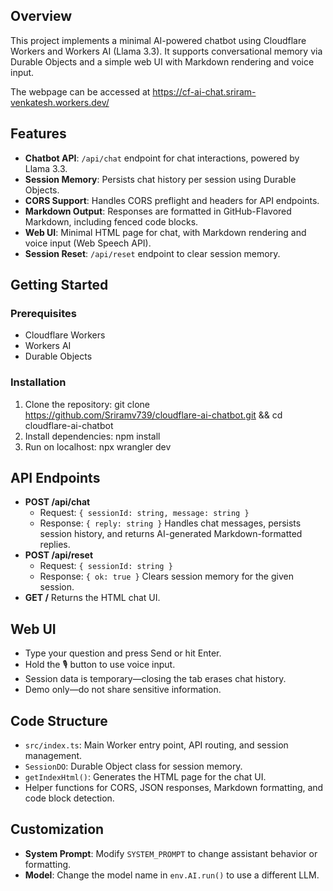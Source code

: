 ## Overview

This project implements a minimal AI-powered chatbot using Cloudflare Workers and Workers AI (Llama 3.3). It supports conversational memory via Durable Objects and a simple web UI with Markdown rendering and voice input.

The webpage can be accessed at https://cf-ai-chat.sriram-venkatesh.workers.dev/

## Features

* **Chatbot API**: `/api/chat` endpoint for chat interactions, powered by Llama 3.3.
* **Session Memory**: Persists chat history per session using Durable Objects.
* **CORS Support**: Handles CORS preflight and headers for API endpoints.
* **Markdown Output**: Responses are formatted in GitHub-Flavored Markdown, including fenced code blocks.
* **Web UI**: Minimal HTML page for chat, with Markdown rendering and voice input (Web Speech API).
* **Session Reset**: `/api/reset` endpoint to clear session memory.

## Getting Started

### Prerequisites
* Cloudflare Workers
* Workers AI
* Durable Objects

### Installation
1. Clone the repository:
   git clone https://github.com/Sriramv739/cloudflare-ai-chatbot.git && cd cloudflare-ai-chatbot
2. Install dependencies:
   npm install
3. Run on localhost:
   npx wrangler dev

## API Endpoints
* **POST /api/chat**
  * Request: `{ sessionId: string, message: string }`
  * Response: `{ reply: string }`
  Handles chat messages, persists session history, and returns AI-generated Markdown-formatted replies.
* **POST /api/reset**
  * Request: `{ sessionId: string }`
  * Response: `{ ok: true }`
  Clears session memory for the given session.
* **GET /** 
  Returns the HTML chat UI.

## Web UI
* Type your question and press Send or hit Enter.
* Hold the 🎙️ button to use voice input.
* Session data is temporary—closing the tab erases chat history.
* Demo only—do not share sensitive information.

## Code Structure
* `src/index.ts`: Main Worker entry point, API routing, and session management.
* `SessionDO`: Durable Object class for session memory.
* `getIndexHtml()`: Generates the HTML page for the chat UI.
* Helper functions for CORS, JSON responses, Markdown formatting, and code block detection.

## Customization
* **System Prompt**: Modify `SYSTEM_PROMPT` to change assistant behavior or formatting.
* **Model**: Change the model name in `env.AI.run()` to use a different LLM.
